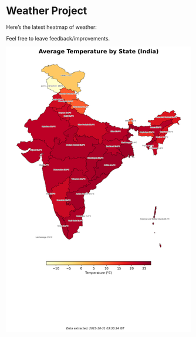# Weather Project

Here’s the latest heatmap of weather:

Feel free to leave feedback/improvements.

![India Heatmap](docs/assets/india_heatmap.png?v=03E004)
